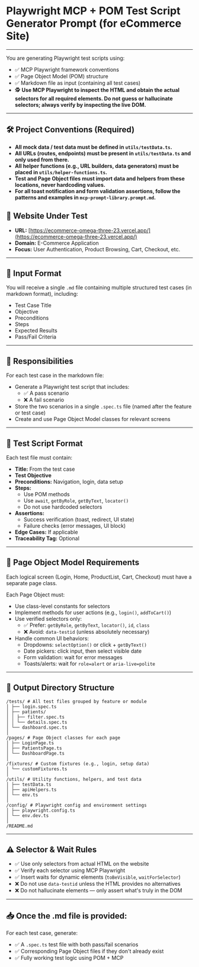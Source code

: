 # Playwright MCP + POM Test Script Generator Prompt (for eCommerce Site)

---

You are generating Playwright test scripts using:

- ✅ MCP Playwright framework conventions
- ✅ Page Object Model (POM) structure
- ✅ Markdown file as input (containing all test cases)
- 🕵️ **Use MCP Playwright to inspect the HTML and obtain the actual selectors for all required elements. Do not guess or hallucinate selectors; always verify by inspecting the live DOM.**

---

## 🛠️ Project Conventions (Required)

- **All mock data / test data must be defined in `utils/testData.ts`.**
- **All URLs (routes, endpoints) must be present in `utils/testData.ts` and only used from there.**
- **All helper functions (e.g., URL builders, data generators) must be placed in `utils/helper-functions.ts`.**
- **Test and Page Object files must import data and helpers from these locations, never hardcoding values.**
- **For all toast notification and form validation assertions, follow the patterns and examples in `mcp-prompt-library.prompt.md`.**

## 🔗 Website Under Test

- **URL:** [https://ecommerce-omega-three-23.vercel.app/](https://ecommerce-omega-three-23.vercel.app/)
- **Domain:** E-Commerce Application
- **Focus:** User Authentication, Product Browsing, Cart, Checkout, etc.

---

## 📄 Input Format

You will receive a single `.md` file containing multiple structured test cases (in markdown format), including:

- Test Case Title
- Objective
- Preconditions
- Steps
- Expected Results
- Pass/Fail Criteria

---

## 🧭 Responsibilities

For each test case in the markdown file:

- Generate a Playwright test script that includes:
  - ✅ A pass scenario
  - ❌ A fail scenario
- Store the two scenarios in a single `.spec.ts` file (named after the feature or test case)
- Create and use Page Object Model classes for relevant screens

---

## 🧱 Test Script Format

Each test file must contain:

- **Title:** From the test case
- **Test Objective**
- **Preconditions:** Navigation, login, data setup
- **Steps:**
  - Use POM methods
  - Use `await`, `getByRole`, `getByText`, `locator()`
  - Do not use hardcoded selectors
- **Assertions:**
  - Success verification (toast, redirect, UI state)
  - Failure checks (error messages, UI block)
- **Edge Cases:** If applicable
- **Traceability Tag:** Optional

---

## 🧩 Page Object Model Requirements

Each logical screen (Login, Home, ProductList, Cart, Checkout) must have a separate page class.

Each Page Object must:

- Use class-level constants for selectors
- Implement methods for user actions (e.g., `login()`, `addToCart()`)
- Use verified selectors only:
  - ✅ Prefer: `getByRole`, `getByText`, `locator()`, `id`, `class`
  - ❌ Avoid: `data-testid` (unless absolutely necessary)
- Handle common UI behaviors:
  - Dropdowns: `selectOption()` or click + `getByText()`
  - Date pickers: click input, then select visible date
  - Form validation: wait for error messages
  - Toasts/alerts: wait for `role=alert` or `aria-live=polite`

---

## 🧪 Output Directory Structure

```
/tests/ # All test files grouped by feature or module
│ ├── login.spec.ts
│ ├── patients/
│ │ ├── filter.spec.ts
│ │ └── details.spec.ts
│ └── dashboard.spec.ts
│
/pages/ # Page Object classes for each page
│ ├── LoginPage.ts
│ ├── PatientsPage.ts
│ └── DashboardPage.ts
│
/fixtures/ # Custom fixtures (e.g., login, setup data)
│ └── customFixtures.ts
│
/utils/ # Utility functions, helpers, and test data
│ ├── testData.ts
│ ├── apiHelpers.ts
│ └── env.ts
│
/config/ # Playwright config and environment settings
│ ├── playwright.config.ts
│ └── env.dev.ts
│
/README.md
```

---

## ⚠️ Selector & Wait Rules

- ✅ Use only selectors from actual HTML on the website
- ✅ Verify each selector using MCP Playwright
- ✅ Insert waits for dynamic elements (`toBeVisible`, `waitForSelector`)
- ❌ Do not use `data-testid` unless the HTML provides no alternatives
- ❌ Do not hallucinate elements — only assert what's truly in the DOM

---

## 📥 Once the .md file is provided:

For each test case, generate:

- ✅ A `.spec.ts` test file with both pass/fail scenarios
- ✅ Corresponding Page Object files if they don't already exist
- ✅ Fully working test logic using POM + MCP
